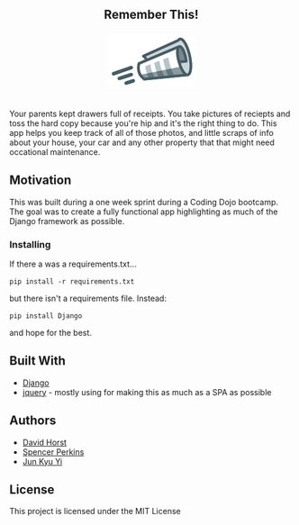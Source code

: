 <h2 align="center">Remember This!</p>
<p align="center">
<img src="apps/main/static/main/img/paperroll-nb.png" />
</p>

##

Your parents kept drawers full of receipts. You take pictures of reciepts and toss the hard copy
because you're hip and it's the right thing to do.  This app helps you keep track of all of
those photos, and little scraps of info about your house, your car and any other property that
that might need occational maintenance. 

## Motivation

This was built during a one week sprint during a Coding Dojo bootcamp. The goal was to create a fully
functional app highlighting as much of the Django framework as possible.

### Installing

If there a was a requirements.txt... 

```
pip install -r requirements.txt
```

but there isn't a requirements file.  Instead:

```
pip install Django
```

and hope for the best.

## Built With

* [Django](https://www.djangoproject.com/) 
* [jquery](https://maven.apache.org/) - mostly using for making this as much as a SPA as possible

## Authors

* [David Horst](https://github.com/davidhorst)
* [Spencer Perkins](https://github.com/perkinsb01)
* [Jun Kyu Yi](https://github.com/junkyuyi)

## License

This project is licensed under the MIT License 
